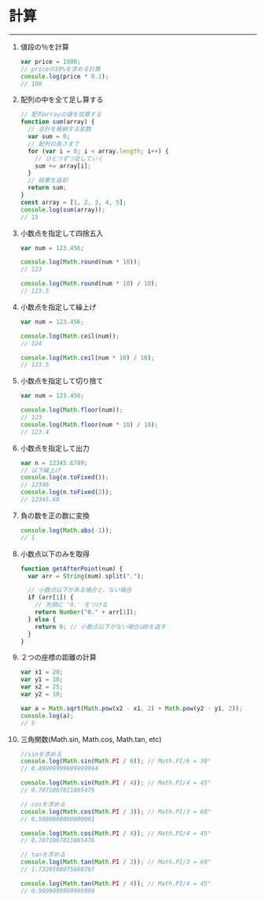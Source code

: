 # 計算

---

1. 値段の％を計算

   ```js
   var price = 1000;
   // priceの10%を求める計算
   console.log(price * 0.1);
   // 100
   ```

1. 配列の中を全て足し算する

   ```js
   // 配列arrayの値を加算する
   function sum(array) {
     // 合計を格納する変数
     var sum = 0;
     // 配列の長さまで
     for (var i = 0; i < array.length; i++) {
       // ひとつずつ足していく
       sum += array[i];
     }
     // 結果を返却
     return sum;
   }
   const array = [1, 2, 3, 4, 5];
   console.log(sum(array));
   // 15
   ```

1. 小数点を指定して四捨五入

   ```js
   var num = 123.456;

   console.log(Math.round(num * 10));
   // 123

   console.log(Math.round(num * 10) / 10);
   // 123.5
   ```

1. 小数点を指定して繰上げ

   ```js
   var num = 123.456;

   console.log(Math.ceil(num));
   // 124

   console.log(Math.ceil(num * 10) / 10);
   // 123.5
   ```

1. 小数点を指定して切り捨て

   ```js
   var num = 123.456;

   console.log(Math.floor(num));
   // 123
   console.log(Math.floor(num * 10) / 10);
   // 123.4
   ```

1. 小数点を指定して出力

   ```js
   var n = 12345.6789;
   // 以下繰上げ
   console.log(n.toFixed());
   // 12346
   console.log(n.toFixed(2));
   // 12345.68
   ```

1. 負の数を正の数に変換

   ```js
   console.log(Math.abs(-1));
   // 1
   ```

1. 小数点以下のみを取得

   ```js
   function getAfterPoint(num) {
     var arr = String(num).split(".");

     // 小数点以下がある場合と、ない場合
     if (arr[1]) {
       // 先頭に '0.' をつける
       return Number("0." + arr[1]);
     } else {
       return 0; // 小数点以下がない場合は0を返す
     }
   }
   ```

1. ２つの座標の距離の計算

   ```js
   var x1 = 20;
   var y1 = 10;
   var x2 = 25;
   var y2 = 10;

   var a = Math.sqrt(Math.pow(x2 - x1, 2) + Math.pow(y2 - y1, 2));
   console.log(a);
   // 5
   ```

1. 三角関数(Math.sin, Math.cos, Math.tan, etc)

   ```js
   //sinを求める
   console.log(Math.sin(Math.PI / 6)); // Math.PI/6 = 30°
   // 0.49999999999999994

   console.log(Math.sin(Math.PI / 4)); // Math.PI/4 = 45°
   // 0.7071067811865475
   ```

   ```js
   // cosを求める
   console.log(Math.cos(Math.PI / 3)); // Math.PI/3 = 60°
   // 0.5000000000000001

   console.log(Math.cos(Math.PI / 4)); // Math.PI/4 = 45°
   // 0.7071067811865476
   ```

   ```js
   // tanを求める
   console.log(Math.tan(Math.PI / 3)); // Math.PI/3 = 60°
   // 1.7320508075688767

   console.log(Math.tan(Math.PI / 4)); // Math.PI/4 = 45°
   // 0.9999999999999999
   ```
